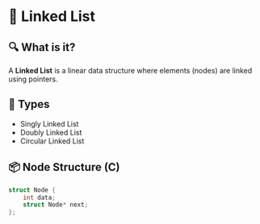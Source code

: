 
# 🔗 Linked List

## 🔍 What is it?
A **Linked List** is a linear data structure where elements (nodes) are linked using pointers.

## 🧠 Types
- Singly Linked List
- Doubly Linked List
- Circular Linked List

## 📦 Node Structure (C)

```c
struct Node {
    int data;
    struct Node* next;
};

